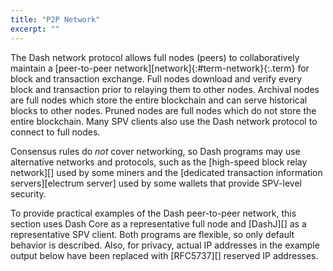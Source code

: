 ```yaml
---
title: "P2P Network"
excerpt: ""
---
```

The Dash network protocol allows full nodes (peers) to collaboratively maintain a [peer-to-peer network][network]{:#term-network}{:.term} for block and transaction exchange. Full nodes download and verify every block and transaction prior to relaying them to other nodes. Archival nodes are full nodes which store the entire blockchain and can serve historical blocks to other nodes. Pruned nodes are full nodes which do not store the entire blockchain. Many SPV clients also use the Dash network protocol to connect to full nodes.

Consensus rules do _not_ cover networking, so Dash programs may use alternative networks and protocols, such as the [high-speed block relay network][] used by some miners and the [dedicated transaction information servers][electrum server] used by some wallets that provide SPV-level security.

To provide practical examples of the Dash peer-to-peer network, this section uses Dash Core as a representative full node and [DashJ][] as a representative SPV client. Both programs are flexible, so only default behavior is described. Also, for privacy, actual IP addresses in the example output below have been replaced with [RFC5737][] reserved IP addresses.